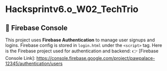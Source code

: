 # Hacksprintv6.o_W02_TechTrio

## 🔗 Firebase Console
This project uses **Firebase Authentication** to manage user signups and logins.
Firebase config is stored in `login.html` under the `<script>` tag.
Here is the Firebase project used for authentication and backend:
👉 [Firebase Console Link]: https://console.firebase.google.com/project/pawpalace-12345/authentication/users